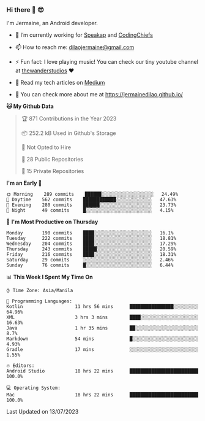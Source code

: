 ### Hi there 👋 😎
I'm Jermaine, an Android developer.

- 🔭 I’m currently working for [Speakap](https://www.speakap.com/) and [CodingChiefs](https://codingchiefs.com/en/)

- 📫 How to reach me: dilaojermaine@gmail.com

- ⚡ Fun fact: I love playing music! You can check our tiny youtube channel at [thewanderstudios](https://www.youtube.com/thewanderstudios) ♥️

- 📖 Read my tech articles on [Medium](https://jermainedilao.medium.com/)

- 👀 You can check more about me at https://jermainedilao.github.io/

<!--
**jermainedilao/jermainedilao** is a ✨ _special_ ✨ repository because its `README.md` (this file) appears on your GitHub profile.

Here are some ideas to get you started:

- 🔭 I’m currently working on ...
- 🌱 I’m currently learning ...
- 👯 I’m looking to collaborate on ...
- 🤔 I’m looking for help with ...
- 💬 Ask me about ...
- 📫 How to reach me: ...
- 😄 Pronouns: ...
- ⚡ Fun fact: ...
-->

<!--START_SECTION:waka-->
**🐱 My Github Data** 

> 🏆 871 Contributions in the Year 2023
 > 
> 📦 252.2 kB Used in Github's Storage 
 > 
> 🚫 Not Opted to Hire
 > 
> 📜 28 Public Repositories 
 > 
> 🔑 15 Private Repositories  
 > 
**I'm an Early 🐤** 

```text
🌞 Morning    289 commits    ██████░░░░░░░░░░░░░░░░░░░   24.49% 
🌆 Daytime    562 commits    ████████████░░░░░░░░░░░░░   47.63% 
🌃 Evening    280 commits    ██████░░░░░░░░░░░░░░░░░░░   23.73% 
🌙 Night      49 commits     █░░░░░░░░░░░░░░░░░░░░░░░░   4.15%

```
📅 **I'm Most Productive on Thursday** 

```text
Monday       190 commits    ████░░░░░░░░░░░░░░░░░░░░░   16.1% 
Tuesday      222 commits    ████░░░░░░░░░░░░░░░░░░░░░   18.81% 
Wednesday    204 commits    ████░░░░░░░░░░░░░░░░░░░░░   17.29% 
Thursday     243 commits    █████░░░░░░░░░░░░░░░░░░░░   20.59% 
Friday       216 commits    ████░░░░░░░░░░░░░░░░░░░░░   18.31% 
Saturday     29 commits     ░░░░░░░░░░░░░░░░░░░░░░░░░   2.46% 
Sunday       76 commits     █░░░░░░░░░░░░░░░░░░░░░░░░   6.44%

```


📊 **This Week I Spent My Time On** 

```text
⌚︎ Time Zone: Asia/Manila

💬 Programming Languages: 
Kotlin                   11 hrs 56 mins      ████████████████░░░░░░░░░   64.96% 
XML                      3 hrs 3 mins        ████░░░░░░░░░░░░░░░░░░░░░   16.63% 
Java                     1 hr 35 mins        ██░░░░░░░░░░░░░░░░░░░░░░░   8.7% 
Markdown                 54 mins             █░░░░░░░░░░░░░░░░░░░░░░░░   4.93% 
Gradle                   17 mins             ░░░░░░░░░░░░░░░░░░░░░░░░░   1.55%

🔥 Editors: 
Android Studio           18 hrs 22 mins      █████████████████████████   100.0%

💻 Operating System: 
Mac                      18 hrs 22 mins      █████████████████████████   100.0%

```


 Last Updated on 13/07/2023
<!--END_SECTION:waka-->

